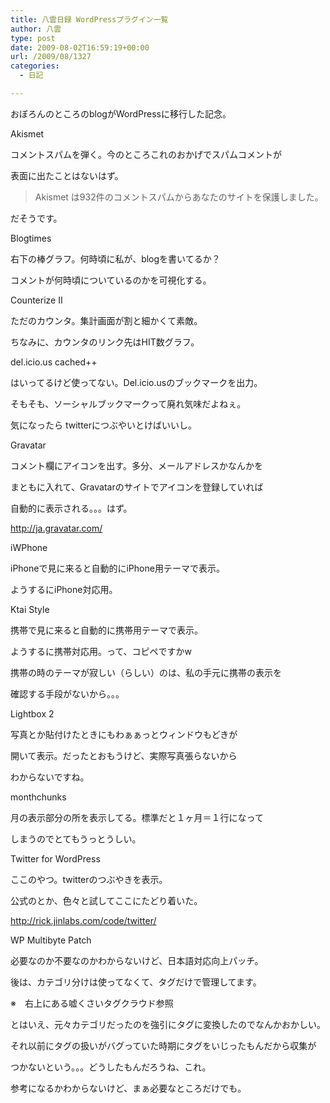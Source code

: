 ```yaml
---
title: 八雲日録 WordPressプラグイン一覧
author: 八雲
type: post
date: 2009-08-02T16:59:19+00:00
url: /2009/08/1327
categories:
  - 日記

---
```

おぼろんのところのblogがWordPressに移行した記念。

Akismet
  
コメントスパムを弾く。今のところこれのおかげでスパムコメントが
  
表面に出たことはないはず。
  
> Akismet は932件のコメントスパムからあなたのサイトを保護しました。
  
だそうです。

Blogtimes
  
右下の棒グラフ。何時頃に私が、blogを書いてるか？
  
コメントが何時頃についているのかを可視化する。

Counterize II
  
ただのカウンタ。集計画面が割と細かくて素敵。
  
ちなみに、カウンタのリンク先はHIT数グラフ。

del.icio.us cached++
  
はいってるけど使ってない。Del.icio.usのブックマークを出力。
  
そもそも、ソーシャルブックマークって廃れ気味だよねぇ。
  
気になったら twitterにつぶやいとけばいいし。

Gravatar
  
コメント欄にアイコンを出す。多分、メールアドレスかなんかを
  
まともに入れて、Gravatarのサイトでアイコンを登録していれば
  
自動的に表示される。。。はず。
  
http://ja.gravatar.com/

iWPhone
  
iPhoneで見に来ると自動的にiPhone用テーマで表示。
  
ようするにiPhone対応用。

Ktai Style
  
携帯で見に来ると自動的に携帯用テーマで表示。
  
ようするに携帯対応用。って、コピペですかw
  
携帯の時のテーマが寂しい（らしい）のは、私の手元に携帯の表示を
  
確認する手段がないから。。。

Lightbox 2
  
写真とか貼付けたときにもわぁぁっとウィンドウもどきが
  
開いて表示。だったとおもうけど、実際写真張らないから
  
わからないですね。

monthchunks
  
月の表示部分の所を表示してる。標準だと１ヶ月＝１行になって
  
しまうのでとてもうっとうしい。

Twitter for WordPress
  
ここのやつ。twitterのつぶやきを表示。
  
公式のとか、色々と試してここにたどり着いた。
  
http://rick.jinlabs.com/code/twitter/

WP Multibyte Patch
  
必要なのか不要なのかわからないけど、日本語対応向上パッチ。

後は、カテゴリ分けは使ってなくて、タグだけで管理してます。
  
※　右上にある嘘くさいタグクラウド参照
  
とはいえ、元々カテゴリだったのを強引にタグに変換したのでなんかおかしい。
  
それ以前にタグの扱いがバグっていた時期にタグをいじったもんだから収集が
  
つかないという。。。どうしたもんだろうね、これ。

参考になるかわからないけど、まぁ必要なところだけでも。